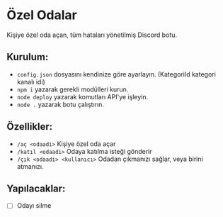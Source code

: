 # Özel Odalar
Kişiye özel oda açan, tüm hataları yönetilmiş Discord botu. 

## Kurulum:
- `config.json` dosyasını kendinize göre ayarlayın. (KategoriId kategori kanalı idi)
- `npm i` yazarak gerekli modülleri kurun.
- `node deploy` yazarak komutları API'ye işleyin.
- `node .` yazarak botu çalıştırın.

## Özellikler:
- `/aç <odaadi>` Kişiye özel oda açar
- `/katıl <odaadi>` Odaya katılma isteği gönderir
- `/çık <odaadi> <kullanıcı>` Odadan çıkmanızı sağlar, veya birini atmanızı.

## Yapılacaklar:
- [ ] Odayı silme